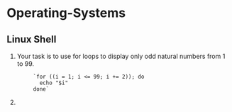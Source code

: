 # Operating-Systems

## Linux Shell
1. Your task is to use for loops to display only odd natural numbers from 1 to 99.
            
            `for ((i = 1; i <= 99; i += 2)); do
              echo "$i"
            done`
   
3. 
